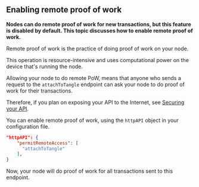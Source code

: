 ## Enabling remote proof of work

**Nodes can do remote proof of work for new transactions, but this feature is disabled by default. This topic discusses how to enable remote proof of work.**

Remote proof of work is the practice of doing proof of work on your node.

This operation is resource-intensive and uses computational power on the device that's running the node.

Allowing your node to do remote PoW, means that anyone who sends a request to the `attachToTangle` endpoint can ask your node to do proof of work for their transactions.

Therefore, if you plan on exposing your API to the Internet, see [Securing your API](../guides/securing-your-api.md).

You can enable remote proof of work, using the `httpAPI` object in your configuration file.

```json
"httpAPI": {
    "permitRemoteAccess": [
      "attachToTangle"
    ],
}
```

Now, your node will do proof of work for all transactions sent to this endpoint.

